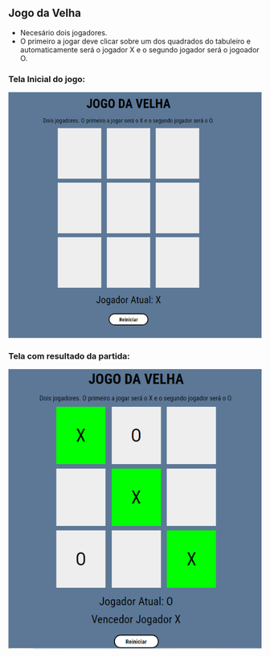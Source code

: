 ## Jogo da Velha

* Necesário dois jogadores. 
* O primeiro a jogar deve clicar sobre um dos quadrados do tabuleiro e automaticamente será o jogador X e o segundo jogador será o jogoador O.

### Tela Inicial do jogo:
<img src="img/telaInicial.png">

### Tela com resultado da partida:
<img src="img/telaResultado.png">

